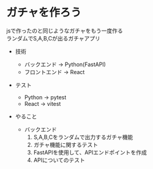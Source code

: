 # ガチャを作ろう

jsで作ったのと同じようなガチャをもう一度作る  
ランダムでS,A,B,Cが出るガチャアプリ

* 技術
    * バックエンド → Python(FastAPI)
    * フロントエンド → React

* テスト
    * Python → pytest
    * React → vitest

* やること
    * バックエンド
        1. S,A,B,Cをランダムで出力するガチャ機能
        2. ガチャ機能に関するテスト
        3. FastAPIを使用して、APIエンドポイントを作成
        4. APIについてのテスト